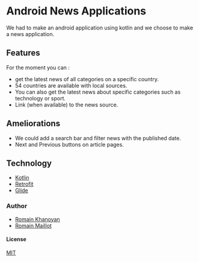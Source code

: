 # Android News Applications

We had to make an android application using kotlin and we choose to make a news application.

## Features

For the moment you can : 
* get the latest news of all categories on a specific country.
* 54 countries are available with local sources. 
* You can also get the latest news about specific categories such as technology or sport.
* Link (when available) to the news source.

## Ameliorations

* We could add a search bar and filter news with the published date.
* Next and Previous buttons on article pages.

## Technology

* [Kotlin](https://kotlinlang.org/)
* [Retrofit](https://square.github.io/retrofit/)
* [Glide](https://github.com/bumptech/glide)

### Author
* [Romain Khanoyan](https://github.com/RomainKH)
* [Romain Maillot](https://github.com/RomainMaillot)

#### License
[MIT](https://choosealicense.com/licenses/mit/)
